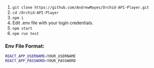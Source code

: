 1) ```git clone https://github.com/AndrewMayes/Orchid-API-Player.git```
2) ```cd /Orchid-API-Player```
3) ```npm i```
4) Edit .env file with your login credentials.
5) ```npm start```
6) ```npm run test```

### Env File Format:
```bash
REACT_APP_USERNAME=YOUR_USERNAME
REACT_APP_PASSWORD=YOUR_PASSWORD
```
